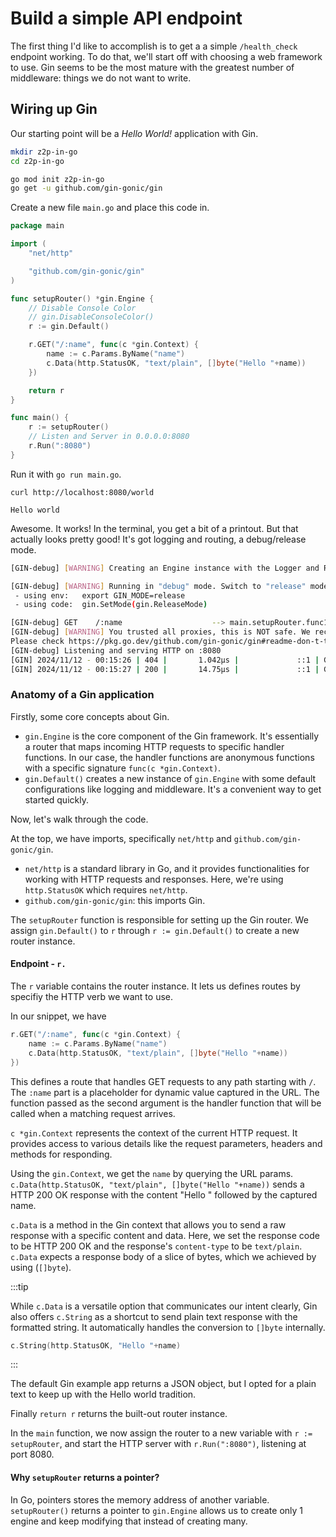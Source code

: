 # Build a simple API endpoint

The first thing I'd like to accomplish is to get a a simple `/health_check` endpoint working. To do that, we'll start off with choosing a web framework to use. Gin seems to be the most mature with the greatest number of middleware: things we do not want to write.

## Wiring up Gin

Our starting point will be a *Hello World!* application with Gin.

```sh
mkdir z2p-in-go
cd z2p-in-go

go mod init z2p-in-go
go get -u github.com/gin-gonic/gin
```

Create a new file `main.go` and place this code in.

```go
package main

import (
	"net/http"

	"github.com/gin-gonic/gin"
)

func setupRouter() *gin.Engine {
	// Disable Console Color
	// gin.DisableConsoleColor()
	r := gin.Default()

	r.GET("/:name", func(c *gin.Context) {
		name := c.Params.ByName("name")
		c.Data(http.StatusOK, "text/plain", []byte("Hello "+name))
	})

	return r
}

func main() {
	r := setupRouter()
	// Listen and Server in 0.0.0.0:8080
	r.Run(":8080")
}
```

Run it with `go run main.go`.

```
curl http://localhost:8080/world
```

```
Hello world
```

Awesome. It works! In the terminal, you get a bit of a printout. But that actually looks pretty good! It's got logging and routing, a debug/release mode.

```sh
[GIN-debug] [WARNING] Creating an Engine instance with the Logger and Recovery middleware already attached.

[GIN-debug] [WARNING] Running in "debug" mode. Switch to "release" mode in production.
 - using env:   export GIN_MODE=release
 - using code:  gin.SetMode(gin.ReleaseMode)

[GIN-debug] GET    /:name                    --> main.setupRouter.func1 (3 handlers)
[GIN-debug] [WARNING] You trusted all proxies, this is NOT safe. We recommend you to set a value.
Please check https://pkg.go.dev/github.com/gin-gonic/gin#readme-don-t-trust-all-proxies for details.
[GIN-debug] Listening and serving HTTP on :8080
[GIN] 2024/11/12 - 00:15:26 | 404 |       1.042µs |             ::1 | GET      "/"
[GIN] 2024/11/12 - 00:15:27 | 200 |       14.75µs |             ::1 | GET      "/cong"
```

### Anatomy of a Gin application

Firstly, some core concepts about Gin.

* `gin.Engine` is the core component of the Gin framework. It's essentially a router that maps incoming HTTP requests to specific handler functions. In our case, the handler functions are anonymous functions with a specific signature `func(c *gin.Context)`.
* `gin.Default()` creates a new instance of `gin.Engine` with some default configurations like logging and middleware. It's a convenient way to get started quickly.

Now, let's walk through the code.

At the top, we have imports, specifically `net/http` and `github.com/gin-gonic/gin`. 

* `net/http` is a standard library in Go, and it provides functionalities for working with HTTP requests and responses. Here, we're using `http.StatusOK` which requires `net/http`.
* `github.com/gin-gonic/gin`: this imports Gin.

The `setupRouter` function is responsible for setting up the Gin router. We assign `gin.Default()` to `r` through `r := gin.Default()` to create a new router instance.

#### Endpoint - `r.`

The `r` variable contains the router instance. It lets us defines routes by specifiy the HTTP verb we want to use.

In our snippet, we have 

```go
r.GET("/:name", func(c *gin.Context) {
    name := c.Params.ByName("name")
    c.Data(http.StatusOK, "text/plain", []byte("Hello "+name))
})
```

This defines a route that handles GET requests to any path starting with `/`. The `:name` part is a placeholder for dynamic value captured in the URL. The function passed as the second argument is the handler function that will be called when a matching request arrives.

`c *gin.Context` represents the context of the current HTTP request. It provides access to various details like the request parameters, headers and methods for responding.

Using the `gin.Context`, we get the `name` by querying the URL params. `c.Data(http.StatusOK, "text/plain", []byte("Hello "+name))` sends a HTTP 200 OK response with the content "Hello " followed by the captured name.

`c.Data` is a method in the Gin context that allows you to send a raw response with a specific content and data. Here, we set the response code to be HTTP 200 OK and the response's `content-type` to be `text/plain`. `c.Data` expects a response body of a slice of bytes, which we achieved by using (`[]byte`).

:::tip

While `c.Data` is a versatile option that communicates our intent clearly, Gin also offers `c.String` as a shortcut to send plain text response with the formatted string. It automatically handles the conversion to `[]byte` internally.

```go
c.String(http.StatusOK, "Hello "+name)
```
:::

The default Gin example app returns a JSON object, but I opted for a plain text to keep up with the Hello world tradition.

Finally `return r` returns the built-out router instance.

In the `main` function, we now assign the router to a new variable with `r := setupRouter`, and start the HTTP server with `r.Run(":8080")`, listening at port 8080.

#### Why `setupRouter` returns a pointer?

In Go, pointers stores the memory address of another variable. `setupRouter()` returns a pointer to `gin.Engine` allows us to create only 1 engine and keep modifying that instead of creating many.
